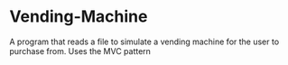 # Vending-Machine
A program that reads a file to simulate a vending machine for the user to purchase from. Uses the MVC pattern

